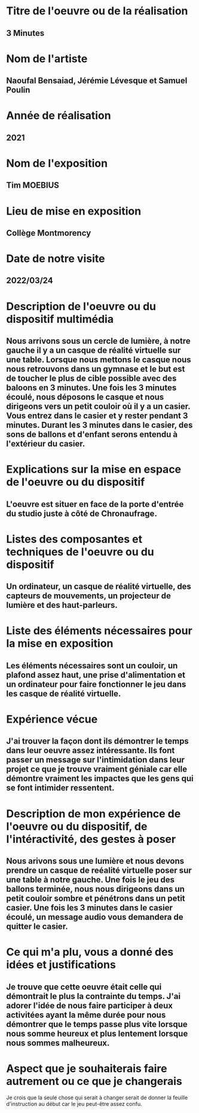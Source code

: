 # Titre de l'oeuvre ou de la réalisation
## 3 Minutes

# Nom de l'artiste
## Naoufal Bensaiad, Jérémie Lévesque et Samuel Poulin

# Année de réalisation
## 2021

# Nom de l'exposition
## Tim MOEBIUS

# Lieu de mise en exposition
## Collège Montmorency

# Date de notre visite
## 2022/03/24

# Description de l'oeuvre ou du dispositif multimédia
## Nous arrivons sous un cercle de lumière, à notre gauche il y a un casque de réalité virtuelle sur une table. Lorsque nous mettons le casque nous nous retrouvons dans un gymnase et le but est de toucher le plus de cible possible avec des baloons en 3 minutes. Une fois les 3 minutes écoulé, nous déposons le casque et nous dirigeons vers un petit couloir où il y a un casier. Vous entrez dans le casier et y rester pendant 3 minutes. Durant les 3 minutes dans le casier, des sons de ballons et d'enfant serons entendu à l'extérieur du casier.

# Explications sur la mise en espace de l'oeuvre ou du dispositif
## L'oeuvre est situer en face de la porte d'entrée du studio juste à côté de Chronaufrage.

# Listes des composantes et techniques de l'oeuvre ou du dispositif
## Un ordinateur, un casque de réalité virtuelle, des capteurs de mouvements, un projecteur de lumière et des haut-parleurs.

# Liste des éléments nécessaires pour la mise en exposition
## Les éléments nécessaires sont un couloir, un plafond assez haut, une prise d'alimentation et un ordinateur pour faire fonctionner le jeu dans les casque de réalité virtuelle.

# Expérience vécue
## J'ai trouver la façon dont ils démontrer le temps dans leur oeuvre assez intéressante. Ils font passer un message sur l'intimidation dans leur projet ce que je trouve vraiment géniale car elle démontre vraiment les impactes que les gens qui se font intimider ressentent.

# Description de mon expérience de l'oeuvre ou du dispositif, de l'intéractivité, des gestes à poser
## Nous arivons sous une lumière et nous devons prendre un casque de reéalité virtuelle poser sur une table à notre gauche. Une fois le jeu des ballons terminée, nous nous dirigeons dans un petit couloir sombre et pénétrons dans un petit casier. Une fois les 3 minutes dans le casier écoulé, un message audio vous demandera de quitter le casier.

# Ce qui m'a plu, vous a donné des idées et justifications
## Je trouve que cette oeuvre était celle qui démontrait le plus la contrainte du temps. J'ai adorer l'idée de nous faire participer à deux activitées ayant la même durée pour nous démontrer que le temps passe plus vite lorsque nous somme heureux et plus lentement lorsque nous sommes malheureux.

# Aspect que je souhaiterais faire autrement ou ce que je changerais
Je crois que la seule chose qui serait à changer serait de donner la feuille d'instruction au début car le jeu peut-être assez confu.

